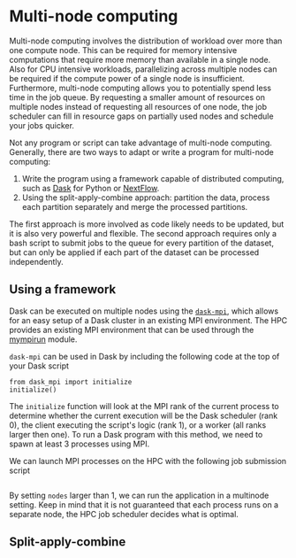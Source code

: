 # Multi-node computing

Multi-node computing involves the distribution of workload over more than one compute node. This can be required for
memory intensive computations that require more memory than available in a single node. Also for CPU intensive
workloads, parallelizing across multiple nodes can be required if the compute power of a single node is insufficient.
Furthermore, multi-node computing allows you to potentially spend less time in the job queue. By requesting a smaller
amount of resources on multiple nodes instead of requesting all resources of one node, the job scheduler can fill in
resource gaps on partially used nodes and schedule your jobs quicker.

Not any program or script can take advantage of multi-node computing. Generally, there are two ways to adapt or write
a program for multi-node computing:
1. Write the program using a framework capable of distributed computing, such as [Dask](https://www.dask.org/) for
   Python or [NextFlow](https://www.nextflow.io/docs/latest/index.html).
2. Using the split-apply-combine approach: partition the data, process each partition separately and merge the processed
   partitions.

The first approach is more involved as code likely needs to be updated, but it is also very powerful and flexible. The
second approach requires only a bash script to submit jobs to the queue for every partition of the dataset, but can only
be applied if each part of the dataset can be processed independently.

## Using a framework

Dask can be executed on multiple nodes using the [`dask-mpi`](http://mpi.dask.org/en/latest/), which allows for an easy
setup of a Dask cluster in an existing MPI environment. The HPC provides an existing MPI environment that can be used
through the [mympirun](https://github.com/hpcugent/vsc-mympirun) module.

`dask-mpi` can be used in Dask by including the following code at the top of your Dask script
```
from dask_mpi import initialize
initialize()
```
The `initialize` function will look at the MPI rank of the current process to determine whether the current execution
will be the Dask scheduler (rank 0), the client executing the script's logic (rank 1), or a worker (all ranks larger
then one). To run a Dask program with this method, we need to spawn at least 3 processes using MPI.

We can launch MPI processes on the HPC with the following job submission script
```

```
By setting `nodes` larger than 1, we can run the application in a multinode setting. Keep in mind that it is not
guaranteed that each process runs on a separate node, the HPC job scheduler decides what is optimal.

## Split-apply-combine
